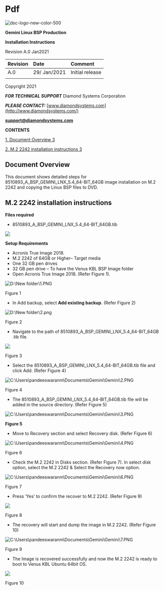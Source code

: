 # Pdf

![dsc-logo-new-color-500](.gitbook/assets/0.gif)

**Gemini Linux BSP Production**

**Installation Instructions**

Revision A.0 Jan2021

| **Revision** | **Date** | **Comment** |
| :--- | :--- | :--- |
| A.0 | 29/ Jan/2021 | Initial release |
|  |  |  |

 Copyright 2021

 _**FOR TECHNICAL SUPPORT**_ Diamond Systems Corporation

 _**PLEASE CONTACT:**_ [www.diamondsystems.com](http://www.diamondsystems.com/)

 [**support@diamondsystems.com**](mailto:support@diamondsystems.com)

**CONTENTS**

[1. Document Overview 3]()

[2. M.2 2242 installation instructions 3]()

## Document Overview

This document shows detailed steps for 8510893\_A\_BSP\_GEMINI\_LNX\_5.4\_64-BIT\_64GB image installation on M.2 2242 and copying the Linux BSP files to DVD.

## M.2 2242 installation instructions

**Files required**

* 8510893\_A\_BSP\_GEMINI\_LNX\_5.4\_64-BIT\_64GB.tib

![](.gitbook/assets/1.png)

**Setup Requirements**

* Acronis True Image 2018.
* M.2 2242 of 64GB or Higher– Target media
* One 32 GB pen drives
* 32 GB pen drive – To have the Venus KBL BSP Image folder
* Open Acronis True Image 2018. \(Refer Figure 1\).

![D:\New folder\1.PNG](.gitbook/assets/2.png)

 Figure 1

* In Add backup, select **Add existing backup**. \(Refer Figure 2\)

![D:\New folder\2.png](.gitbook/assets/3.png)

Figure 2

* Navigate to the path of 8510893\_A\_BSP\_GEMINI\_LNX\_5.4\_64-BIT\_64GB .tib file.

![](.gitbook/assets/4.png)

 Figure 3

* Select the 8510893\_A\_BSP\_GEMINI\_LNX\_5.4\_64-BIT\_64GB.tib file and click Add. \(Refer Figure 4\)

![C:\Users\pandeeswaranm\Documents\Gemini\Gemini\2.PNG](.gitbook/assets/5.png)

 Figure 4

* The 8510893\_A\_BSP\_GEMINI\_LNX\_5.4\_64-BIT\_64GB.tib file will be added in the source directory. \(Refer Figure 5\)

![C:\Users\pandeeswaranm\Documents\Gemini\Gemini\3.PNG](.gitbook/assets/6.png)

 **Figure 5**

* Move to Recovery section and select Recovery disk. \(Refer Figure 6\)

![C:\Users\pandeeswaranm\Documents\Gemini\Gemini\4.PNG](.gitbook/assets/7.png)

 Figure 6

* Check the M.2 2242 in Disks section. \(Refer Figure 7\). In select disk option, select the M.2 2242 & Select the Recovery now option.

![C:\Users\pandeeswaranm\Documents\Gemini\Gemini\6.PNG](.gitbook/assets/8.png)

Figure 7

* Press ‘Yes’ to confirm the recover to M.2 2242. \(Refer Figure 9\)

![](.gitbook/assets/9.png)

Figure 8

* The recovery will start and dump the image in M.2 2242. \(Refer Figure 10\)

![C:\Users\pandeeswaranm\Documents\Gemini\Gemini\7.PNG](.gitbook/assets/10.png)

 Figure 9

* The Image is recovered successfully and now the M.2 2242 is ready to boot to Venus KBL Ubuntu 64bit OS.

![](.gitbook/assets/11.png)

Figure 10

